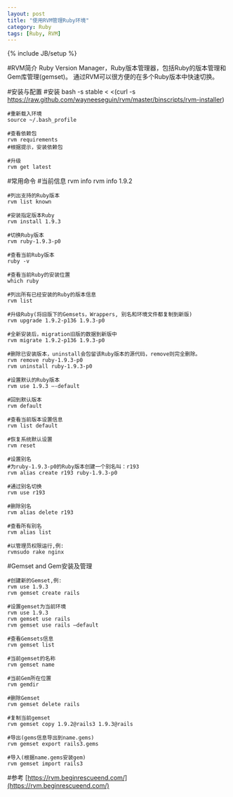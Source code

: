 ```yaml
---
layout: post
title: "使用RVM管理Ruby环境"
category: Ruby
tags: [Ruby, RVM]
---
```

{% include JB/setup %}

#RVM简介
Ruby Version Manager，Ruby版本管理器，包括Ruby的版本管理和Gem库管理(gemset)。 通过RVM可以很方便的在多个Ruby版本中快速切换。


#安装与配置
	#安装
	bash -s stable < <(curl -s https://raw.github.com/wayneeseguin/rvm/master/binscripts/rvm-installer)


	#重新载入环境
	source ~/.bash_profile

	#查看依赖包
	rvm requirements
	#根据提示，安装依赖包

	#升级
	rvm get latest

#常用命令
	#当前信息
	rvm info
	rvm info 1.9.2

	#列出支持的Ruby版本
	rvm list known

	#安装指定版本Ruby
	rvm install 1.9.3

	#切换Ruby版本
	rvm ruby-1.9.3-p0

	#查看当前Ruby版本
	ruby -v

	#查看当前Ruby的安装位置
	which ruby

	#列出所有已经安装的Ruby的版本信息
	rvm list

	#升级Ruby(将旧版下的Gemsets，Wrappers, 别名和环境文件都复制到新版)
	rvm upgrade 1.9.2-p136 1.9.3-p0

	#全新安装后，migration旧版的数据到新版中
	rvm migrate 1.9.2-p136 1.9.3-p0

	#删除已安装版本，uninstall会包留该Ruby版本的源代码，remove则完全删除。
	rvm remove ruby-1.9.3-p0
	rvm uninstall ruby-1.9.3-p0

	#设置默认的Ruby版本
	rvm use 1.9.3 –-default

	#回到默认版本
	rvm default

	#查看当前版本设置信息
	rvm list default

	#恢复系统默认设置
	rvm reset

	#设置别名
	#为ruby-1.9.3-p0的Ruby版本创建一个别名叫：r193
	rvm alias create r193 ruby-1.9.3-p0

	#通过别名切换
	rvm use r193

	#删除别名
	rvm alias delete r193

	#查看所有别名
	rvm alias list

	#以管理员权限运行,例:
	rvmsudo rake nginx

#Gemset and Gem安装及管理

	#创建新的Gemset,例:
	rvm use 1.9.3
	rvm gemset create rails

	#设置gemset为当前环境
	rvm use 1.9.3
	rvm gemset use rails
	rvm gemset use rails –default 

	#查看Gemsets信息
	rvm gemset list

	#当前gemset的名称
	rvm gemset name

	#当前Gem所在位置
	rvm gemdir

	#删除Gemset
	rvm gemset delete rails

	#复制当前gemset
	rvm gemset copy 1.9.2@rails3 1.9.3@rails

	#导出(gems信息导出到name.gems)
	rvm gemset export rails3.gems  
 
	#导入(根据name.gems安装gem)
	rvm gemset import rails3   


#参考
[https://rvm.beginrescueend.com/](https://rvm.beginrescueend.com/)